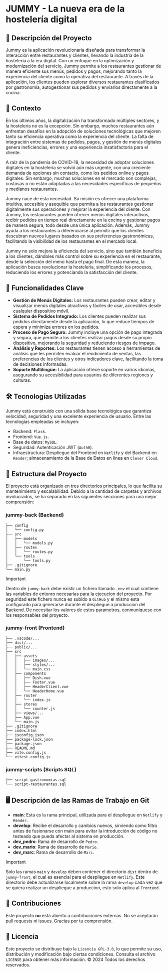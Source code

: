 # JUMMY - La nueva era de la hostelería digital

## 🧾 Descripción del Proyecto
Jummy es la aplicación revolucionaria diseñada para transformar la interacción entre restaurantes y clientes, llevando la industria de la hostelería a la era digital. Con un enfoque en la optimización y modernización del servicio, Jummy permite a los restaurantes gestionar de manera eficiente sus menús, pedidos y pagos, mejorando tanto la experiencia del cliente como la operativa del restaurante. A través de la aplicación, los clientes pueden explorar diversos restaurantes clasificados por gastronomía, autogestionar sus pedidos y enviarlos directamente a la cocina.

## 📑 Contexto
En los últimos años, la digitalización ha transformado múltiples sectores, y la hostelería no es la excepción. Sin embargo, muchos restaurantes aún enfrentan desafíos en la adopción de soluciones tecnológicas que mejoren tanto su eficiencia operativa como la experiencia del cliente. La falta de integración entre sistemas de pedidos, pagos, y gestión de menús digitales genera ineficiencias, errores y una experiencia insatisfactoria para el cliente.

A raíz de la pandemia de COVID-19, la necesidad de adoptar soluciones digitales en la hostelería se volvió aún más urgente, con una creciente demanda de opciones sin contacto, como los pedidos online y pagos digitales. Sin embargo, muchas soluciones en el mercado son complejas, costosas o no están adaptadas a las necesidades específicas de pequeños y medianos restaurantes.

Jummy nace de esta necesidad. Su misión es ofrecer una plataforma intuitiva, accesible y asequible que permita a los restaurantes gestionar digitalmente sus operaciones y mejorar la experiencia del cliente. Con Jummy, los restaurantes pueden ofrecer menús digitales interactivos, recibir pedidos en tiempo real directamente en la cocina y gestionar pagos de manera segura, todo desde una única aplicación. Además, Jummy ayuda a los restaurantes a diferenciarse al permitir que los clientes descubran nuevos lugares basados en sus preferencias gastronómicas, facilitando la visibilidad de los restaurantes en el mercado local.

Jummy no solo mejora la eficiencia del servicio, sino que también beneficia a los clientes, dándoles más control sobre su experiencia en el restaurante, desde la selección del menú hasta el pago final. De esta manera, la aplicación busca revolucionar la hostelería, simplificando los procesos, reduciendo los errores y potenciando la satisfacción del cliente.

## 🚀 Funcionalidades Clave
- __Gestión de Menús Digitales:__ Los restaurantes pueden crear, editar y visualizar menús digitales atractivos y fáciles de usar, accesibles desde cualquier dispositivo móvil.
- __Sistema de Pedidos Integrado:__ Los clientes pueden realizar sus pedidos directamente desde la aplicación, lo que reduce tiempos de espera y minimiza errores en los pedidos.
- __Proceso de Pago Seguro:__ Jummy incluye una opción de pago integrada y segura, que permite a los clientes realizar pagos desde su propio dispositivo, mejorando la seguridad y reduciendo riesgos de impago.
- __Análisis y Reportes:__ Los restaurantes tienen acceso a herramientas de análisis que les permiten evaluar el rendimiento de ventas, las preferencias de los clientes y otros indicadores clave, facilitando la toma de decisiones informadas.
- __Soporte Multilingüe:__ La aplicación ofrece soporte en varios idiomas, asegurando su accesibilidad para usuarios de diferentes regiones y culturas.

## 🛠️ Tecnologías Utilizadas
Jummy está construido con una sólida base tecnológica que garantiza velocidad, seguridad y una excelente experiencia de usuario. Entre las tecnologías empleadas se incluyen:
- Backend: `Flask`.
- Frontend: `Vue.js`.
- Base de datos: `MySQL`.
- Seguridad: Autenticación JWT (`Auth0`).
- Infraestructura: Despliegue del Frontend en `Netlify` y del Backend en `Render`; almacenamiento de la Base de Datos en linea en `Clever Cloud`.

## 📂 Estructura del Proyecto
El proyecto está organizado en tres directorios principales, lo que facilita su mantenimiento y escalabilidad. Debido a la cantidad de carpetas y archivos involucrados, se ha separado en las siguientes secciones para una mejor comprensión:

### jummy-back (Backend)
```
├── config
│   └── config.py
├── src
│   ├── models
│   │   └── models.py
│   ├── routes
│   │   └── routes.py
│   └── tools
│       └── tools.py
├── .gitignore
└── main.py
```
> [!IMPORTANT]
> Dentro de `jummy-back` debe existir un fichero llamado `.env` el cual contiene las variables de entonro necesarias para la ejecucion del proyecto. Por seguridad este fichero nunca es subido a `GitHub` y el mismo esta configurado para generarse durante el despliegue a produccion del Backend. De necesitar los valores de estos parametros, conmuniquese con los responsables del proyecto.

### jummy-front (Frontend)
```
├── .vscode/...
├── dist/...
├── public/...
├── src
│   ├── assets
│   │   ├── images/...
│   │   ├── styles/...
│   │   └── main.css
│   ├── components
│   │   ├── Dish.vue
│   │   ├── Footer.vue
│   │   ├── HeaderClient.vue
│   │   └── HeaderHome.vue
│   ├── router
│   │   └── index.js
│   ├── stores
│   │   └── counter.js
│   ├── views/...
│   ├── App.vue
│   └── main.js
├── .gitignore
├── index.html
├── jsconfig.json
├── package-lock.json
├── package.json
├── README.md
├── vite.config.js
└── vitest.config.js
```

### jummy-scripts (Scripts SQL)
```
├── script-gastronomias.sql
└── script-restaurantes.sql
```

## 🖥️ Descripción de las Ramas de Trabajo en Git
- __main__: Esta es la rama principal, utilizada para el despliegue en `Netlify` y `Render`.
- __develop__: Recibe el desarrollo y cambios nuevos, sirviendo como filtro antes de fusionarse con main para evitar la introducción de código no testeado que pueda afectar al sistema en producción.
- __dev_pedro__: Rama de desarrollo de `Pedro`.
- __dev_mario__: Rama de desarrollo de `Mario`.
- __dev_marc__: Rama de desarrollo de `Marc`.

> [!IMPORTANT]
> Solo las ramas `main` y `develop` deben contener el directorio `dist` dentro de `jummy-front`, el cual es esencial para el despliegue en `Netlify`. Este directorio debe actualizarse localmente sobre la rama `develop` cada vez que se quiera realizar un despliegue a produccion, esto solo aplica al `Frontend`.

## 🚧 Contribuciones
Este proyecto __no__ está abierto a contribuciones externas. No se aceptarán pull requests ni issues. Gracias por tu comprensión.

## 📄 Licencia
Este proyecto se distribuye bajo la `Licencia GPL-3.0`, lo que permite su uso, distribución y modificación bajo ciertas condiciones. Consulta el archivo `LICENSE` para obtener más información.
© 2024 Todos los derechos reservados.
